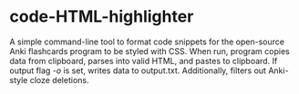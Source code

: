 # code-HTML-highlighter
A simple command-line tool to format code snippets for the open-source Anki flashcards program to be styled with CSS.
When run, program copies data from clipboard, parses into valid HTML, and pastes to clipboard. If output flag _-o_ is set, writes data to output.txt.
Additionally, filters out Anki-style cloze deletions.
